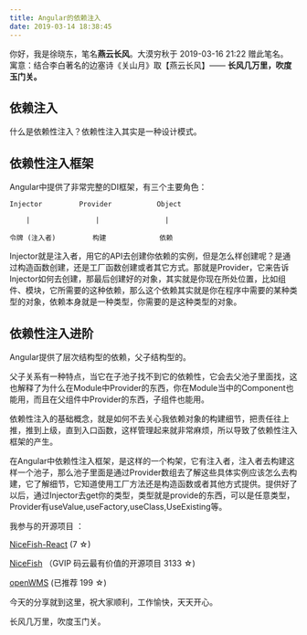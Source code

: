 ```yaml
---
title: Angular的依赖注入
date: 2019-03-14 18:38:45
---
```


你好，我是徐晓东，笔名**燕云长风**。大漠穷秋于 2019-03-16 21:22 赠此笔名。
寓意：结合李白著名的边塞诗《关山月》取【燕云长风】—— **长风几万里，吹度玉门关。**

## 依赖注入
什么是依赖性注入？依赖性注入其实是一种设计模式。

 ## 依赖性注入框架
Angular中提供了非常完整的DI框架，有三个主要角色：
```
Injector         Provider           Object  

    |                |                |

令牌 (注入者)         构建             依赖
```
Injector就是注入者，用它的API去创建你依赖的实例，但是怎么样创建呢？是通过构造函数创建，还是工厂函数创建或者其它方式。那就是Provider，它来告诉Injector如何去创建，那最后创建好的对象，其实就是你现在所处位置，比如组件、模块，它所需要的这种依赖，那么这个依赖其实就是你在程序中需要的某种类型的对象，依赖本身就是一种类型，你需要的是这种类型的对象。

## 依赖性注入进阶
Angular提供了层次结构型的依赖，父子结构型的。

父子关系有一种特点，当它在子池子找不到它的依赖性，它会去父池子里面找，这也解释了为什么在Module中Provider的东西，你在Module当中的Component也能用，而且在父组件中Provider的东西，子组件也能用。

依赖性注入的基础概念，就是如何不去关心我依赖对象的构建细节，把责任往上推，推到上级，直到入口函数，这样管理起来就非常麻烦，所以导致了依赖性注入框架的产生。

在Angular中依赖性注入框架，是这样的一个构架，它有注入者，注入者去构建这样一个池子，那么池子里面是通过Provider数组去了解这些具体实例应该怎么去构建，它了解细节，它知道使用工厂方法还是构造函数或者其他方式提供。提供好了以后，通过Injector去get你的类型，类型就是provide的东西，可以是任意类型，Provider有useValue,useFactory,useClass,UseExisting等。

我参与的开源项目 ：

[NiceFish-React](https://m.gitee.com/mumu-osc/NiceFish-React)  (7 ☆)

[NiceFish](https://m.gitee.com/mumu-osc/NiceFish) （GVIP 码云最有价值的开源项目 3133 ☆)

[openWMS](https://m.gitee.com/mumu-osc/OpenWMS-Frontend) (已推荐 199 ☆)

今天的分享就到这里，祝大家顺利，工作愉快，天天开心。

长风几万里，吹度玉门关。
